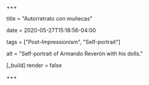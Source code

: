 +++

title = "Autorretrato con muñecas"

date = 2020-05-27T15:18:56-04:00

tags = ["Post-Impressionism", "Self-portrait"]

alt = "Self-portrait of Armando Reverón with his dolls."

[_build]
	render = false

+++

